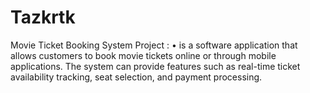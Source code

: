 # Tazkrtk
Movie Ticket Booking System Project : • is a software application that allows customers to book movie tickets online or through mobile applications. The system can provide features such as real-time ticket availability tracking, seat selection, and payment processing.

